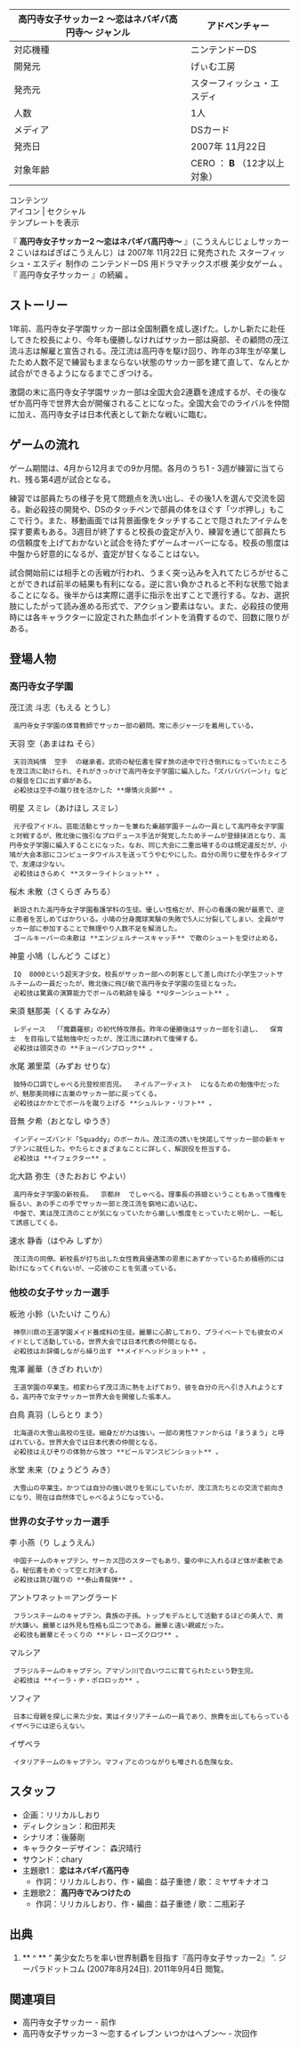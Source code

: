 高円寺女子サッカー2 〜恋はネバギバ高円寺〜  ジャンル  |  アドベンチャー   
---|---  
対応機種  |  ニンテンドーDS   
開発元  |  げぃむ工房   
発売元  |  スターフィッシュ・エスディ   
人数  |  1人   
メディア  |  DSカード   
発売日  |  2007年  11月22日   
対象年齢  |  CERO  ：  **B** （12才以上対象）   
コンテンツ  
アイコン  |  セクシャル   
テンプレートを表示  
  
『 **高円寺女子サッカー2 〜恋はネバギバ高円寺〜** 』（こうえんじじょしサッカー2 こいはねばぎばこうえんじ）は  2007年  11月22日
に発売された  スターフィッシュ・エスディ  制作の  ニンテンドーDS  用ドラマチックスポ根  美少女ゲーム  。『  高円寺女子サッカー  』の続編
  。

##  ストーリー  

1年前、高円寺女子学園サッカー部は全国制覇を成し遂げた。しかし新たに赴任してきた校長により、今年も優勝しなければサッカー部は廃部、その顧問の茂江流斗志は解雇と宣告される。茂江流は高円寺を駆け回り、昨年の3年生が卒業したため人数不足で練習もままならない状態のサッカー部を建て直して、なんとか試合ができるようになるまでこぎつける。

激闘の末に高円寺女子学園サッカー部は全国大会2連覇を達成するが、その後なぜか高円寺で世界大会が開催されることになった。全国大会でのライバルを仲間に加え、高円寺女子は日本代表として新たな戦いに臨む。

##  ゲームの流れ  

ゲーム期間は、4月から12月までの9か月間。各月のうち1 - 3週が練習に当てられ、残る第4週が試合となる。

練習では部員たちの様子を見て問題点を洗い出し、その後1人を選んで交流を図る。新必殺技の開発や、DSのタッチペンで部員の体をほぐす「ツボ押し」もここで行う。また、移動画面では背景画像をタッチすることで隠されたアイテムを探す要素もある。3週目が終了すると校長の査定が入り、練習を通じて部員たちの信頼度を上げておかないと試合を待たずゲームオーバーになる。校長の態度は中盤から好意的になるが、査定が甘くなることはない。

試合開始前には相手との舌戦が行われ、うまく突っ込みを入れてたじろがせることができれば前半の結果も有利になる。逆に言い負かされると不利な状態で始まることになる。後半からは実際に選手に指示を出すことで進行する。なお、選択肢にしたがって読み進める形式で、アクション要素はない。また、必殺技の使用時には各キャラクターに設定された熱血ポイントを消費するので、回数に限りがある。

##  登場人物  

###  高円寺女子学園  

茂江流 斗志（もえる とうし）

     高円寺女子学園の体育教師でサッカー部の顧問。常に赤ジャージを着用している。 
天羽 空（あまはね そら）

     天羽流純情  空手  の継承者。武術の秘伝書を探す旅の途中で行き倒れになっていたところを茂江流に助けられ、それがきっかけで高円寺女子学園に編入した。「ズババババーン!」などの擬音を口に出す癖がある。 
     必殺技は空手の蹴り技を活かした **爆情火炎脚** 。 
明星 スミレ（あけほし スミレ）

     元子役アイドル。芸能活動とサッカーを兼ねた乗越学園チームの一員として高円寺女子学園と対戦するが、敗北後に強引なプロデュース手法が発覚したためチームが登録抹消となり、高円寺女子学園に編入することになった。なお、同じ大会に二重出場するのは規定違反だが、小鳩が大会本部にコンピュータウイルスを送ってうやむやにした。自分の周りに壁を作るタイプで、友達は少ない。 
     必殺技はきらめく **スターライトショット** 。 
桜木 未散（さくらぎ みちる）

     新設された高円寺女子学園看護学科の生徒。優しい性格だが、肝心の看護の腕が最悪で、逆に患者を苦しめてばかりいる。小鳩の分身魔球実験の失敗で5人に分裂してしまい、全員がサッカー部に参加することで無理やり人数不足を解消した。 
     ゴールキーパーの未散は **エンジェルナースキャッチ** で敵のシュートを受け止める。 
神童 小鳩（しんどう こばと）

     IQ  8000という超天才少女。校長がサッカー部への刺客として差し向けた小学生フットサルチームの一員だったが、敗北後に飛び級で高円寺女子学園の生徒となった。 
     必殺技は驚異の演算能力でボールの軌跡を操る **Uターンシュート** 。 
来須 魅那美（くるす みなみ）

     レディース  「「魔覇羅邪」の初代特攻隊長。昨年の優勝後はサッカー部を引退し、  保育士  を目指して猛勉強中だったが、茂江流に請われて復帰する。 
     必殺技は頭突きの **チョーパンブロック** 。 
水尾 瀬里菜（みずお せりな）

     独特の口調でしゃべる元登校拒否児。  ネイルアーティスト  になるための勉強中だったが、魅那美同様に古巣のサッカー部に戻ってくる。 
     必殺技はかかとでボールを蹴り上げる **シュルレァ・リフト** 。 
音無 夕希（おとなし ゆうき）

     インディーズバンド「Squaddy」のボーカル。茂江流の誘いを快諾してサッカー部の新キャプテンに就任した。やたらとさまざまなことに詳しく、解説役を担当する。 
     必殺技は **イフェクター** 。 
北大路 弥生（きたおおじ やよい）

     高円寺女子学園の新校長。  京都弁  でしゃべる。理事長の孫娘ということもあって強権を振るい、あの手この手でサッカー部と茂江流を窮地に追い込む。 
     中盤で、実は茂江流のことが気になっていたから厳しい態度をとっていたと明かし、一転して誘惑してくる。 
速水 静香（はやみ しずか）

     茂江流の同僚。新校長が打ち出した女性教員優遇策の恩恵にあずかっているため積極的には助けになってくれないが、一応彼のことを気遣っている。 

###  他校の女子サッカー選手  

板池 小鈴（いたいけ こりん）

     神奈川県の王道学園メイド養成科の生徒。麗華に心酔しており、プライベートでも彼女のメイドとして活動している。世界大会では日本代表の仲間となる。 
     必殺技はお辞儀しながら繰り出す **メイドヘッドショット** 。 
鬼澤 麗華（きざわ れいか）

     王道学園の卒業生。相変わらず茂江流に熱を上げており、彼を自分の元へ引き入れようとする。高円寺で女子サッカー世界大会を開催した張本人。 
白鳥 真羽（しらとり まう）

     北海道の大雪山高校の生徒。細身だが力は強い。一部の男性ファンからは「まうまう」と呼ばれている。世界大会では日本代表の仲間となる。 
     必殺技はえびぞりの体勢から放つ **ビールマンスピンショット** 。 
氷堂 未来（ひょうどう みき）

     大雪山の卒業生。かつては自分の強い訛りを気にしていたが、茂江流たちとの交流で前向きになり、現在は自然体でしゃべるようになっている。 

###  世界の女子サッカー選手  

李 小燕（り しょうえん）

     中国チームのキャプテン。サーカス団のスターでもあり、壷の中に入れるほど体が柔軟である。秘伝書をめぐって空と対決する。 
     必殺技は跳び蹴りの **泰山青龍弾** 。 
アントワネット＝アングラード

     フランスチームのキャプテン。貴族の子孫。トップモデルとして活動するほどの美人で、男が大嫌い。麗華とは外見も性格も瓜二つである。麗華と遠い親戚だった。 
     必殺技も麗華とそっくりの **ドレ・ローズクロワ** 。 
マルシア

     ブラジルチームのキャプテン。アマゾン川で白いワニに育てられたという野生児。 
     必殺技は **イーラ・ヂ・ポロロッカ** 。 
ソフィア

     日本に母親を探しに来た少女。実はイタリアチームの一員であり、旅費を出してもらっているイザベラには逆らえない。 
イザベラ

     イタリアチームのキャプテン。マフィアとのつながりも噂される危険な女。 

##  スタッフ  

  * 企画：リリカルしおり 
  * ディレクション：和田邦夫 
  * シナリオ：後藤剛 
  * キャラクターデザイン：  森沢晴行 
  * サウンド：chary 
  * 主題歌1： **恋はネバギバ高円寺**
    * 作詞：リリカルしおり、作・編曲：益子重徳 / 歌：ミヤザキナオコ 
  * 主題歌2： **高円寺でみつけたの**
    * 作詞：リリカルしおり、作・編曲：益子重徳 / 歌：二瓶彩子 

##  出典  

  1. ** ^  ** “  美少女たちを率い世界制覇を目指す『高円寺女子サッカー2』  ”. ジーパラドットコム (2007年8月24日).  2011年9月4日  閲覧。 

##  関連項目  

  * 高円寺女子サッカー  \- 前作 
  * 高円寺女子サッカー3 〜恋するイレブン いつかはヘブン〜  \- 次回作 

